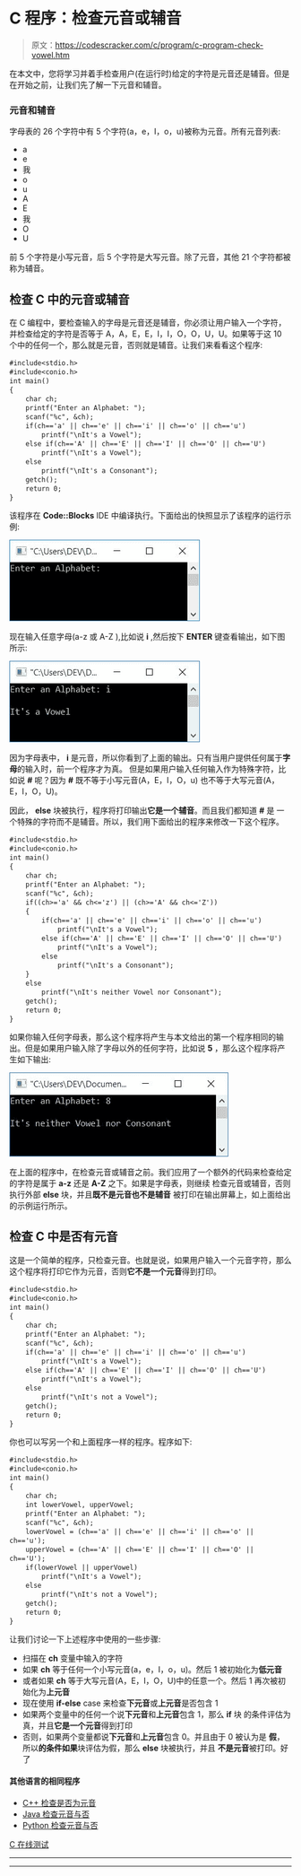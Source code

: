 # C 程序：检查元音或辅音

> 原文：<https://codescracker.com/c/program/c-program-check-vowel.htm>

在本文中，您将学习并着手检查用户(在运行时)给定的字符是元音还是辅音。但是在开始之前，让我们先了解一下元音和辅音。

### 元音和辅音

字母表的 26 个字符中有 5 个字符(a，e，I，o，u)被称为元音。所有元音列表:

*   a
*   e
*   我
*   o
*   u
*   A
*   E
*   我
*   O
*   U

前 5 个字符是小写元音，后 5 个字符是大写元音。除了元音，其他 21 个字符都被称为辅音。

## 检查 C 中的元音或辅音

在 C 编程中，要检查输入的字母是元音还是辅音，你必须让用户输入一个字符，并检查给定的字符是否等于 A，A，E，E，I，I，O，O，U，U。如果等于这 10 个中的任何一个，那么就是元音，否则就是辅音。让我们来看看这个程序:

```
#include<stdio.h>
#include<conio.h>
int main()
{
    char ch;
    printf("Enter an Alphabet: ");
    scanf("%c", &ch);
    if(ch=='a' || ch=='e' || ch=='i' || ch=='o' || ch=='u')
        printf("\nIt's a Vowel");
    else if(ch=='A' || ch=='E' || ch=='I' || ch=='O' || ch=='U')
        printf("\nIt's a Vowel");
    else
        printf("\nIt's a Consonant");
    getch();
    return 0;
}
```

该程序在 **Code::Blocks** IDE 中编译执行。下面给出的快照显示了该程序的运行示例:

![c program check vowel](img/9150afeabdd49c2ff331152574dd2e8f.png)

现在输入任意字母(a-z 或 A-Z ),比如说 **i** ,然后按下 **ENTER** 键查看输出，如下图所示:

![program to check vowel c](img/d144b84a456f99d655cea7be30fb8f61.png)

因为字母表中， **i** 是元音，所以你看到了上面的输出。只有当用户提供任何属于**字母**的输入时，前一个程序才为真。 但是如果用户输入任何输入作为特殊字符，比如说 **#** 呢？因为 **#** 既不等于小写元音(A，E，I，O，u) 也不等于大写元音(A，E，I，O，U)。

因此， **else** 块被执行，程序将打印输出**它是一个辅音**。而且我们都知道 **#** 是 一个特殊的字符而不是辅音。所以，我们用下面给出的程序来修改一下这个程序。

```
#include<stdio.h>
#include<conio.h>
int main()
{
    char ch;
    printf("Enter an Alphabet: ");
    scanf("%c", &ch);
    if((ch>='a' && ch<='z') || (ch>='A' && ch<='Z'))
    {
        if(ch=='a' || ch=='e' || ch=='i' || ch=='o' || ch=='u')
            printf("\nIt's a Vowel");
        else if(ch=='A' || ch=='E' || ch=='I' || ch=='O' || ch=='U')
            printf("\nIt's a Vowel");
        else
            printf("\nIt's a Consonant");
    }
    else
        printf("\nIt's neither Vowel nor Consonant");
    getch();
    return 0;
}
```

如果你输入任何字母表，那么这个程序将产生与本文给出的第一个程序相同的输出。但是如果用户输入除了字母以外的任何字符，比如说 **5** ，那么这个程序将产生如下输出:

![check vowel or consonant c](img/dcd4bdad25ff3194cc25f7d08c6a7070.png)

在上面的程序中，在检查元音或辅音之前。我们应用了一个额外的代码来检查给定的字符是属于 **a-z** 还是 **A-Z** 之下。如果是字母表，则继续 检查元音或辅音，否则执行外部 **else** 块，并且**既不是元音也不是辅音** 被打印在输出屏幕上，如上面给出的示例运行所示。

## 检查 C 中是否有元音

这是一个简单的程序，只检查元音。也就是说，如果用户输入一个元音字符，那么这个程序将打印它作为元音，否则**它不是一个元音**得到打印。

```
#include<stdio.h>
#include<conio.h>
int main()
{
    char ch;
    printf("Enter an Alphabet: ");
    scanf("%c", &ch);
    if(ch=='a' || ch=='e' || ch=='i' || ch=='o' || ch=='u')
        printf("\nIt's a Vowel");
    else if(ch=='A' || ch=='E' || ch=='I' || ch=='O' || ch=='U')
        printf("\nIt's a Vowel");
    else
        printf("\nIt's not a Vowel");
    getch();
    return 0;
}
```

你也可以写另一个和上面程序一样的程序。程序如下:

```
#include<stdio.h>
#include<conio.h>
int main()
{
    char ch;
    int lowerVowel, upperVowel;
    printf("Enter an Alphabet: ");
    scanf("%c", &ch);
    lowerVowel = (ch=='a' || ch=='e' || ch=='i' || ch=='o' || ch=='u');
    upperVowel = (ch=='A' || ch=='E' || ch=='I' || ch=='O' || ch=='U');
    if(lowerVowel || upperVowel)
        printf("\nIt's a Vowel");
    else
        printf("\nIt's not a Vowel");
    getch();
    return 0;
}
```

让我们讨论一下上述程序中使用的一些步骤:

*   扫描在 **ch** 变量中输入的字符
*   如果 **ch** 等于任何一个小写元音(a，e，I，o，u)。然后 1 被初始化为**低元音**
*   或者如果 **ch** 等于大写元音(A，E，I，O，U)中的任意一个。然后 1 再次被初始化为**上元音**
*   现在使用 **if-else** case 来检查**下元音**或**上元音**是否包含 1
*   如果两个变量中的任何一个说**下元音**和**上元音**包含 1，那么 **if** 块 的条件评估为真，并且**它是一个元音**得到打印
*   否则，如果两个变量都说**下元音**和**上元音**包含 0。并且由于 0 被认为是 **假**，所以**的条件如果**块评估为假，那么 **else** 块被执行，并且 **不是元音**被打印。好了

#### 其他语言的相同程序

*   [C++ 检查是否为元音](/cpp/program/cpp-program-check-vowel.htm)
*   [Java 检查元音与否](/java/program/java-program-check-vowel.htm)
*   [Python 检查元音与否](/python/program/python-program-check-vowel.htm)

[C 在线测试](/exam/showtest.php?subid=2)

* * *

* * *